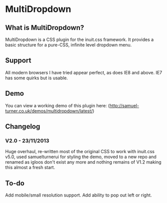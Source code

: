 # MultiDropdown
## What is MultiDropdown?

MultiDropdown is a CSS plugin for the inuit.css framework. It provides a basic structure for a pure-CSS, infinite level dropdown menu.

## Support

All modern browsers I have tried appear perfect, as does IE8 and above. IE7 has some quirks but is usable.

## Demo
You can view a working demo of this plugin here: (http://samuel-turner.co.uk/demos/multidropdown/latest/)

## Changelog

### V2.0 - 23/11/2013
Huge overhaul, re-written most of the original CSS to work with inuit.css v5.0, used samuelturnerui for styling the demo, moved to a new repo and renamed as igloos don't exist any more and nothing remains of V1.2 making this almost a fresh start.

## To-do

Add mobile/small resolution support.
Add ability to pop out left or right.
